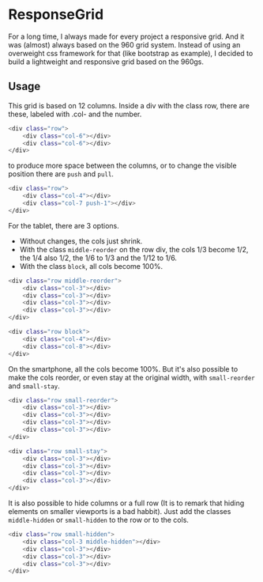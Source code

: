 ResponseGrid
============

For a long time, I always made for every project a responsive grid. And it was (almost) always based on the 960 grid system. Instead of using an overweight css framework for that (like bootstrap as example), I decided to build a lightweight and responsive grid based on the 960gs. 

Usage
--------------------------------------
This grid is based on 12 columns. Inside a div with the class row, there are these, labeled with .col- and the number.

```bash
<div class="row">
    <div class="col-6"></div>
    <div class="col-6"></div>
</div>
```

to produce more space between the columns, or to change the visible position there are `push` and `pull`.

```bash
<div class="row">
    <div class="col-4"></div>
    <div class="col-7 push-1"></div>
</div>
```

For the tablet, there are 3 options. 

- Without changes, the cols just shrink. 
- With the class `middle-reorder` on the row div, the cols 1/3 become 1/2, the 1/4 also 1/2, the 1/6 to 1/3 and the 1/12 to 1/6.
- With the class `block`, all cols become 100%.

```bash
<div class="row middle-reorder">
    <div class="col-3"></div>
    <div class="col-3"></div>
    <div class="col-3"></div>
    <div class="col-3"></div>
</div>
```

```bash
<div class="row block">
    <div class="col-4"></div>
    <div class="col-8"></div>
</div>
```

On the smartphone, all the cols become 100%. But it's also possible to make the cols reorder, or even stay at the original width, with `small-reorder` and `small-stay`.

```bash
<div class="row small-reorder">
    <div class="col-3"></div>
    <div class="col-3"></div>
    <div class="col-3"></div>
    <div class="col-3"></div>
</div>
```

```bash
<div class="row small-stay">
    <div class="col-3"></div>
    <div class="col-3"></div>
    <div class="col-3"></div>
    <div class="col-3"></div>
</div>
```

It is also possible to hide columns or a full row (It is to remark that hiding elements on smaller viewports is a bad habbit). Just add the classes `middle-hidden` or `small-hidden` to the row or to the cols.

```bash
<div class="row small-hidden">
    <div class="col-3 middle-hidden"></div>
    <div class="col-3"></div>
    <div class="col-3"></div>
    <div class="col-3"></div>
</div>
```
